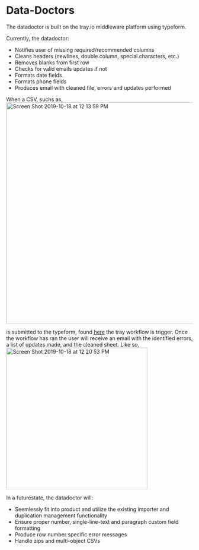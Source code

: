 # Data-Doctors

The datadoctor is built on the tray.io middleware platform using typeform. 

Currently, the datadoctor:
- Notifies user of missing required/recommended columns
- Cleans headers (newlines, double column, special characters, etc.)
- Removes blanks from first row
- Checks for valid emails updates if not
- Formats date fields
- Formats phone fields
- Produces email with cleaned file, errors and updates performed

When a CSV, suchs as, 
<img width="595" alt="Screen Shot 2019-10-18 at 12 13 59 PM" src="https://user-images.githubusercontent.com/56731948/67123089-29385900-f1a4-11e9-81f8-a0bc658ba7ad.png">

is submitted to the typeform, found [here](https://zd843515.typeform.com/to/uZwXq5) the tray workflow is trigger. Once the workflow has ran the user will receive an email with the identified errors, a list of updates made, and the cleaned sheet. Like so, 
<img width="381" alt="Screen Shot 2019-10-18 at 12 20 53 PM" src="https://user-images.githubusercontent.com/56731948/67123084-276e9580-f1a4-11e9-9725-e5a980f1bb59.png">



In a futurestate, the datadoctor will:
- Seemlessly fit into product and utilize the existing importer and duplication management functionality
- Ensure proper number, single-line-text and paragraph custom field formatting 
- Produce row number specific error messages
- Handle zips and multi-object CSVs



